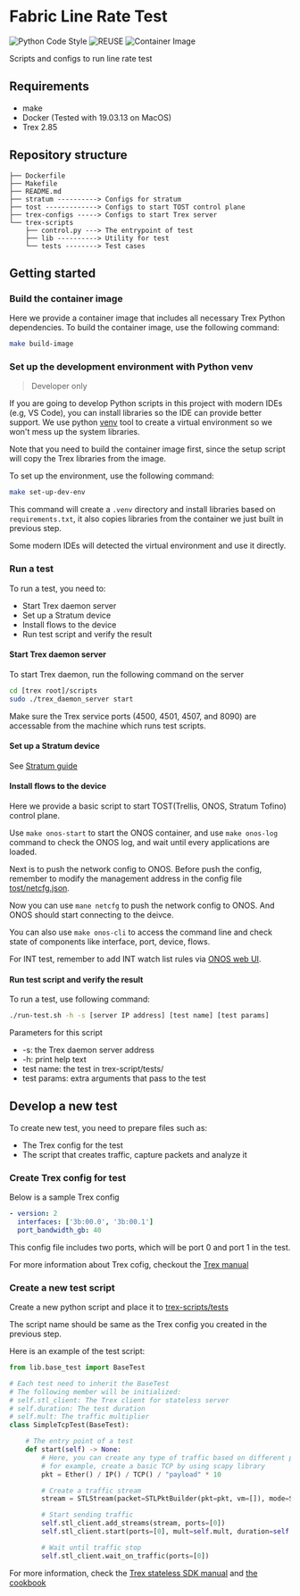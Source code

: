 <!--
SPDX-FileCopyrightText: Copyright 2020-present Open Networking Foundation.
SPDX-License-Identifier: Apache-2.0
-->

# Fabric Line Rate Test

![Python Code Style](https://github.com/stratum/fabric-line-rate-test/workflows/Super%20Linter/badge.svg)
![REUSE](https://github.com/stratum/fabric-line-rate-test/workflows/REUSE/badge.svg)
![Container Image](https://github.com/stratum/fabric-line-rate-test/workflows/Container%20Image/badge.svg)

Scripts and configs to run line rate test

## Requirements

- make
- Docker (Tested with 19.03.13 on MacOS)
- Trex 2.85

## Repository structure

```text
├── Dockerfile
├── Makefile
├── README.md
├── stratum ----------> Configs for stratum
├── tost -------------> Configs to start TOST control plane
├── trex-configs -----> Configs to start Trex server
└── trex-scripts
    ├── control.py ---> The entrypoint of test
    ├── lib ----------> Utility for test
    └── tests --------> Test cases
```

## Getting started

### Build the container image

Here we provide a container image that includes all necessary Trex Python dependencies.
To build the container image, use the following command:

```bash
make build-image
```

### Set up the development environment with Python venv

> Developer only

If you are going to develop Python scripts in this project with
modern IDEs (e.g, VS Code), you can install libraries so the IDE can
provide better support.
We use python [venv][venv] tool to create a virtual environment so we won't
mess up the system libraries.

Note that you need to build the container image first, since the
setup script will copy the Trex libraries from the image.

To set up the environment, use the following command:

```bash
make set-up-dev-env
```

This command will create a `.venv` directory and install libraries based on `requirements.txt`,
it also copies libraries from the container we just built in previous step.

Some modern IDEs will detected the virtual environment and use it directly.

### Run a test

To run a test, you need to:

- Start Trex daemon server
- Set up a Stratum device
- Install flows to the device
- Run test script and verify the result

#### Start Trex daemon server

To start Trex daemon, run the following command on the server

```bash
cd [trex root]/scripts
sudo ./trex_daemon_server start
```

Make sure the Trex service ports (4500, 4501, 4507, and 8090) are accessable from
the machine which runs test scripts.

#### Set up a Stratum device

See [Stratum guide][stratum-guide]

#### Install flows to the device

Here we provide a basic script to start TOST(Trellis, ONOS, Stratum Tofino) control
plane.

Use `make onos-start` to start the ONOS container, and use `make onos-log` command to
check the ONOS log, and wait until every applications are loaded.

Next is to push the network config to ONOS. Before push the config, remember to modify
the management address in the config file [tost/netcfg.json](tost/netcfg.json).

Now you can use `mane netcfg` to push the network config to ONOS. And ONOS should start
connecting to the deivce.

You can also use `make onos-cli` to access the command line and check state of components
like interface, port, device, flows.

For INT test, remember to add INT watch list rules via [ONOS web UI](onos-ui).

#### Run test script and verify the result

To run a test, use following command:

```bash
./run-test.sh -h -s [server IP address] [test name] [test params]
```

Parameters for this script

- -s: the Trex daemon server address
- -h: print help text
- test name: the test in trex-script/tests/
- test params: extra arguments that pass to the test

## Develop a new test

To create new test, you need to prepare files such as:

- The Trex config for the test
- The script that creates traffic, capture packets and analyze it

### Create Trex config for test

Below is a sample Trex config

```yaml
- version: 2
  interfaces: ['3b:00.0', '3b:00.1']
  port_bandwidth_gb: 40
```

This config file includes two ports, which will be port 0 and port 1 in the test.

For more information about Trex cofig, checkout the [Trex manual][trex-manual]

### Create a new test script

Create a new python script and place it to [trex-scripts/tests](trex-scripts/tests)

The script name should be same as the Trex config you created in the previous step.

Here is an example of the test script:

```python
from lib.base_test import BaseTest

# Each test need to inherit the BaseTest
# The following member will be initialized:
# self.stl_client: The Trex client for stateless server
# self.duration: The test duration
# self.mult: The traffic multiplier
class SimpleTcpTest(BaseTest):

    # The entry point of a test
    def start(self) -> None:
        # Here, you can create any type of traffic based on different packet type
        # for example, create a basic TCP by using scapy library
        pkt = Ether() / IP() / TCP() / "payload" * 10

        # Create a traffic stream
        stream = STLStream(packet=STLPktBuilder(pkt=pkt, vm=[]), mode=STLTXCont())

        # Start sending traffic
        self.stl_client.add_streams(stream, ports=[0])
        self.stl_client.start(ports=[0], mult=self.mult, duration=self.duration)

        # Wait until traffic stop
        self.stl_client.wait_on_traffic(ports=[0])
```

For more information, check the [Trex stateless SDK manual](trex-stateless-sdk) and
[the cookbook](trex-cookbook)

[trex-manual]: https://trex-tgn.cisco.com/trex/doc/trex_manual.html#_platform_yaml_cfg_argument
[venv]: https://docs.python.org/3.8/library/venv.html
[stratum-guide]: https://github.com/stratum/stratum/blob/master/stratum/hal/bin/barefoot/README.md
[onos-ui]: http://127.0.0.1:8181/onos/ui
[trex-stateless-sdk]: https://trex-tgn.cisco.com/trex/doc/cp_stl_docs/index.html
[trex-cookbook]: https://trex-tgn.cisco.com/trex/doc/trex_cookbook/index.html
